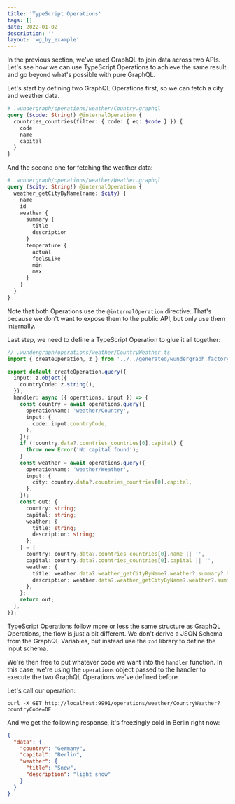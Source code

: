 ```yaml
---
title: 'TypeScript Operations'
tags: []
date: 2022-01-02
description: ''
layout: 'wg_by_example'
---
```


In the previous section, we've used GraphQL to join data across two APIs.
Let's see how we can use TypeScript Operations to achieve the same result and go beyond what's possible with pure
GraphQL.

Let's start by defining two GraphQL Operations first,
so we can fetch a city and weather data.

```graphql
# .wundergraph/operations/weather/Country.graphql
query ($code: String!) @internalOperation {
  countries_countries(filter: { code: { eq: $code } }) {
    code
    name
    capital
  }
}
```

And the second one for fetching the weather data:

```graphql
# .wundergraph/operations/weather/Weather.graphql
query ($city: String!) @internalOperation {
  weather_getCityByName(name: $city) {
    name
    id
    weather {
      summary {
        title
        description
      }
      temperature {
        actual
        feelsLike
        min
        max
      }
    }
  }
}
```

Note that both Operations use the `@internalOperation` directive.
That's because we don't want to expose them to the public API,
but only use them internally.

Last step, we need to define a TypeScript Operation to glue it all together:

```typescript
// .wundergraph/operations/weather/CountryWeather.ts
import { createOperation, z } from '../../generated/wundergraph.factory';

export default createOperation.query({
  input: z.object({
    countryCode: z.string(),
  }),
  handler: async ({ operations, input }) => {
    const country = await operations.query({
      operationName: 'weather/Country',
      input: {
        code: input.countryCode,
      },
    });
    if (!country.data?.countries_countries[0].capital) {
      throw new Error('No capital found');
    }
    const weather = await operations.query({
      operationName: 'weather/Weather',
      input: {
        city: country.data?.countries_countries[0].capital,
      },
    });
    const out: {
      country: string;
      capital: string;
      weather: {
        title: string;
        description: string;
      };
    } = {
      country: country.data?.countries_countries[0].name || '',
      capital: country.data?.countries_countries[0].capital || '',
      weather: {
        title: weather.data?.weather_getCityByName?.weather?.summary?.title || '',
        description: weather.data?.weather_getCityByName?.weather?.summary?.description || '',
      },
    };
    return out;
  },
});
```

TypeScript Operations follow more or less the same structure as GraphQL Operations,
the flow is just a bit different.
We don't derive a JSON Schema from the GraphQL Variables,
but instead use the `zod` library to define the input schema.

We're then free to put whatever code we want into the `handler` function.
In this case, we're using the `operations` object passed to the handler to execute the two GraphQL Operations we've
defined before.

Let's call our operation:

```shell
curl -X GET http://localhost:9991/operations/weather/CountryWeather?countryCode=DE
```

And we get the following response, it's freezingly cold in Berlin right now:

```json
{
  "data": {
    "country": "Germany",
    "capital": "Berlin",
    "weather": {
      "title": "Snow",
      "description": "light snow"
    }
  }
}
```
